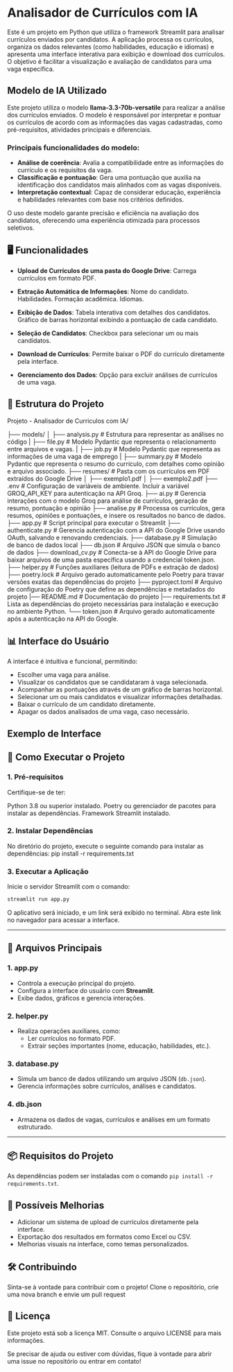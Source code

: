 # Analisador de Currículos com IA
Este é um projeto em Python que utiliza o framework Streamlit para analisar currículos enviados por candidatos. A aplicação processa os currículos, organiza os dados relevantes (como habilidades, educação e idiomas) e apresenta uma interface interativa para exibição e download dos currículos. O objetivo é facilitar a visualização e avaliação de candidatos para uma vaga específica.

## Modelo de IA Utilizado

Este projeto utiliza o modelo **llama-3.3-70b-versatile** para realizar a análise dos currículos enviados. O modelo é responsável por interpretar e pontuar os currículos de acordo com as informações das vagas cadastradas, como pré-requisitos, atividades principais e diferenciais.

### Principais funcionalidades do modelo:

- **Análise de coerência**: Avalia a compatibilidade entre as informações do currículo e os requisitos da vaga.
- **Classificação e pontuação**: Gera uma pontuação que auxilia na identificação dos candidatos mais alinhados com as vagas disponíveis.
- **Interpretação contextual**: Capaz de considerar educação, experiência e habilidades relevantes com base nos critérios definidos.

O uso deste modelo garante precisão e eficiência na avaliação dos candidatos, oferecendo uma experiência otimizada para processos seletivos.

## 🖥️ Funcionalidades

- **Upload de Currículos de uma pasta do Google Drive**: Carrega currículos em formato PDF.
- **Extração Automática de Informações**:
Nome do candidato.
Habilidades.
Formação acadêmica.
Idiomas.
 

- **Exibição de Dados**:
Tabela interativa com detalhes dos candidatos.
Gráfico de barras horizontal exibindo a pontuação de cada candidato.


- **Seleção de Candidatos**:
Checkbox para selecionar um ou mais candidatos.


- **Download de Currículos**: Permite baixar o PDF do currículo diretamente pela interface.
- **Gerenciamento dos Dados**: Opção para excluir análises de currículos de uma vaga.


## 📂 Estrutura do Projeto
Projeto - Analisador de Curriculos com IA/

├── models/
│   ├── analysis.py        # Estrutura para representar as análises no código
|   ├── file.py            # Modelo Pydantic que representa o relacionamento entre arquivos e vagas.
|   ├── job.py             # Modelo Pydantic que representa as informações de uma vaga de emprego
|   ├── summary.py         # Modelo Pydantic que representa o resumo do currículo, com detalhes como opinião e arquivo associado.
├── resumes/               # Pasta com os currículos em PDF extraídos do Google Drive
│   ├── exemplo1.pdf
│   ├── exemplo2.pdf
├── .env                   # Configuração de variáveis de ambiente. Incluir a variável GROQ_API_KEY para autenticação na API Groq.
├── ai.py                  # Gerencia interações com o modelo Groq para análise de currículos, geração de resumo, pontuação e opinião
├── analise.py             # Processa os currículos, gera resumos, opiniões e pontuações, e insere os resultados no banco de dados.
├── app.py                 # Script principal para executar o Streamlit
├── authenticate.py        # Gerencia autenticação com a API do Google Drive usando OAuth, salvando e renovando credenciais.
├── database.py            # Simulação de banco de dados local
├── db.json                # Arquivo JSON que simula o banco de dados
├── download_cv.py         # Conecta-se à API do Google Drive para baixar arquivos de uma pasta específica usando a credencial token.json.
├── helper.py              # Funções auxiliares (leitura de PDFs e extração de dados)
├── poetry.lock            # Arquivo gerado automaticamente pelo Poetry para travar versões exatas das dependências do projeto
├── pyproject.toml         # Arquivo de configuração do Poetry que define as dependências e metadados do projeto
|── README.md              # Documentação do projeto
|── requirements.txt       # Lista as dependências do projeto necessárias para instalação e execução no ambiente Python.
└── token.json             # Arquivo gerado automaticamente após a autenticação na API do Google.


## 📊 Interface do Usuário
A interface é intuitiva e funcional, permitindo:

- Escolher uma vaga para análise.
- Visualizar os candidatos que se candidataram à vaga selecionada.
- Acompanhar as pontuações através de um gráfico de barras horizontal.
- Selecionar um ou mais candidatos e visualizar informações detalhadas.
- Baixar o currículo de um candidato diretamente.
- Apagar os dados analisados de uma vaga, caso necessário.

## Exemplo de Interface


## 🚀 Como Executar o Projeto
### 1. Pré-requisitos
Certifique-se de ter:

Python 3.8 ou superior instalado.
Poetry ou gerenciador de pacotes para instalar as dependências.
Framework Streamlit instalado.

### 2. Instalar Dependências
No diretório do projeto, execute o seguinte comando para instalar as dependências:
pip install -r requirements.txt


### 3. Executar a Aplicação
Inicie o servidor Streamlit com o comando:

```bash
streamlit run app.py
```

O aplicativo será iniciado, e um link será exibido no terminal. Abra este link no navegador para acessar a interface.

---

## **📄 Arquivos Principais**

### **1. app.py**
- Controla a execução principal do projeto.
- Configura a interface do usuário com **Streamlit**.
- Exibe dados, gráficos e gerencia interações.

### **2. helper.py**
- Realiza operações auxiliares, como:
  - Ler currículos no formato PDF.
  - Extrair seções importantes (nome, educação, habilidades, etc.).

### **3. database.py**
- Simula um banco de dados utilizando um arquivo JSON (`db.json`).
- Gerencia informações sobre currículos, análises e candidatos.

### **4. db.json**
- Armazena os dados de vagas, currículos e análises em um formato estruturado.

---

## **📦 Requisitos do Projeto**

As dependências podem ser instaladas com o comando `pip install -r requirements.txt`.


## 🔧 Possíveis Melhorias

- Adicionar um sistema de upload de currículos diretamente pela interface.
- Exportação dos resultados em formatos como Excel ou CSV.
- Melhorias visuais na interface, como temas personalizados.


## 🛠️ Contribuindo
Sinta-se à vontade para contribuir com o projeto! Clone o repositório, crie uma nova branch e envie um pull request


## 📄 Licença
Este projeto está sob a licença MIT. Consulte o arquivo LICENSE para mais informações.

Se precisar de ajuda ou estiver com dúvidas, fique à vontade para abrir uma issue no repositório ou entrar em contato!